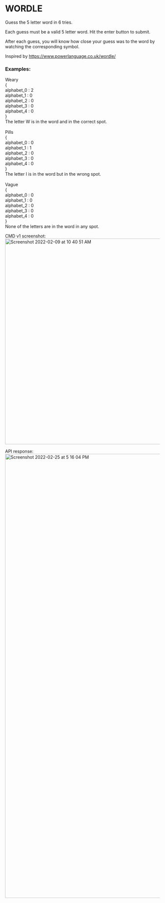 # WORDLE

Guess the 5 letter word in 6 tries.

Each guess must be a valid 5 letter word. Hit the enter button to submit.

After each guess, you will know how close your guess was to the word by watching the corresponding symbol.

Inspired by https://www.powerlanguage.co.uk/wordle/
### Examples:

Weary <br />
{ <br />
  alphabet_0 : 2 <br /> 
  alphabet_1 : 0 <br /> 
  alphabet_2 : 0 <br /> 
  alphabet_3 : 0 <br /> 
  alphabet_4 : 0 <br />
} <br />
The letter W is in the word and in the correct spot.<br />
<br />
Pills<br />
{ <br />
  alphabet_0 : 0 <br /> 
  alphabet_1 : 1 <br /> 
  alphabet_2 : 0 <br /> 
  alphabet_3 : 0 <br /> 
  alphabet_4 : 0 <br />
} <br />
The letter I is in the word but in the wrong spot.<br />
<br />
Vague<br />
{ <br />
  alphabet_0 : 0 <br /> 
  alphabet_1 : 0 <br /> 
  alphabet_2 : 0 <br /> 
  alphabet_3 : 0 <br /> 
  alphabet_4 : 0 <br />
} <br />
None of the letters are in the word in any spot.<br />

CMD v1 screenshot:
<img width="667" alt="Screenshot 2022-02-09 at 10 40 51 AM" src="https://user-images.githubusercontent.com/21972478/153126259-f81d6608-a3c5-4aa8-ac6e-5c6c0ebe51e0.png">

API response:
<img width="1440" alt="Screenshot 2022-02-25 at 5 16 04 PM" src="https://user-images.githubusercontent.com/21972478/155710065-fba85399-152c-47c6-97d2-f80755319d3e.png">

